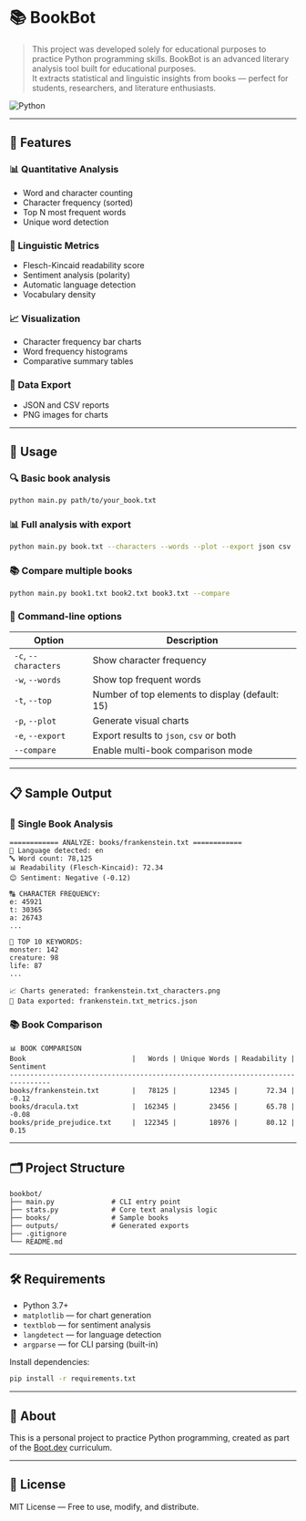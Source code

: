 # 📚 BookBot
> This project was developed solely for educational purposes to practice Python programming skills.
> BookBot is an advanced literary analysis tool built for educational purposes.  
> It extracts statistical and linguistic insights from books — perfect for students, researchers, and literature enthusiasts.

![Python](https://img.shields.io/badge/Python-3.7%2B-blue?logo=python)

---

## 🌟 Features

### 📊 Quantitative Analysis
- Word and character counting
- Character frequency (sorted)
- Top N most frequent words
- Unique word detection

### 🧠 Linguistic Metrics
- Flesch-Kincaid readability score
- Sentiment analysis (polarity)
- Automatic language detection
- Vocabulary density

### 📈 Visualization
- Character frequency bar charts
- Word frequency histograms
- Comparative summary tables

### 💾 Data Export
- JSON and CSV reports
- PNG images for charts

---

## 🚀 Usage

### 🔍 Basic book analysis
```bash
python main.py path/to/your_book.txt
```

### 📊 Full analysis with export
```bash
python main.py book.txt --characters --words --plot --export json csv
```

### 📚 Compare multiple books
```bash
python main.py book1.txt book2.txt book3.txt --compare
```

### 🧰 Command-line options
| Option | Description |
|--------|-------------|
| `-c`, `--characters`     | Show character frequency |
| `-w`, `--words`          | Show top frequent words |
| `-t`, `--top`            | Number of top elements to display (default: 15) |
| `-p`, `--plot`           | Generate visual charts |
| `-e`, `--export`         | Export results to `json`, `csv` or both |
| `--compare`              | Enable multi-book comparison mode |

---

## 📋 Sample Output

### 📝 Single Book Analysis
```
============ ANALYZE: books/frankenstein.txt ============
📖 Language detected: en
🔤 Word count: 78,125
📊 Readability (Flesch-Kincaid): 72.34
😊 Sentiment: Negative (-0.12)

🔠 CHARACTER FREQUENCY:
e: 45921
t: 30365
a: 26743
...

🔑 TOP 10 KEYWORDS:
monster: 142
creature: 98
life: 87
...

📈 Charts generated: frankenstein.txt_characters.png
💾 Data exported: frankenstein.txt_metrics.json
```

### 📚 Book Comparison
```
📊 BOOK COMPARISON
Book                          |   Words | Unique Words | Readability | Sentiment
--------------------------------------------------------------------------------
books/frankenstein.txt        |   78125 |        12345 |       72.34 |     -0.12
books/dracula.txt             |  162345 |        23456 |       65.78 |     -0.08
books/pride_prejudice.txt     |  122345 |        18976 |       80.12 |      0.15
```

---

## 🗂️ Project Structure

```
bookbot/
├── main.py              # CLI entry point
├── stats.py             # Core text analysis logic
├── books/               # Sample books
├── outputs/             # Generated exports
├── .gitignore
└── README.md
```

---

## 🛠 Requirements

- Python 3.7+
- `matplotlib` — for chart generation
- `textblob` — for sentiment analysis
- `langdetect` — for language detection
- `argparse` — for CLI parsing (built-in)

Install dependencies:
```bash
pip install -r requirements.txt
```

---

## 🧪 About

This is a personal project to practice Python programming, created as part of the [Boot.dev](https://www.boot.dev) curriculum.

---

## 🔖 License

MIT License — Free to use, modify, and distribute.
